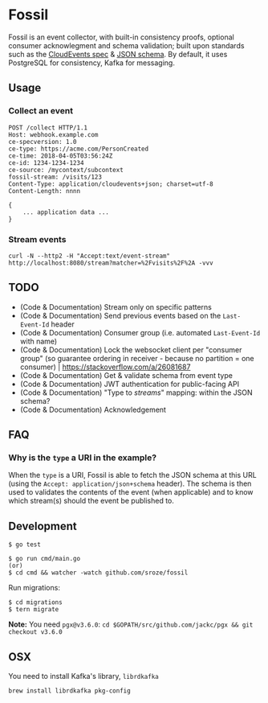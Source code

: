 # Fossil

Fossil is an event collector, with built-in consistency proofs, optional consumer acknowlegment and schema validation; 
built upon standards such as the [CloudEvents spec](https://github.com/cloudevents/spec) & [JSON schema](https://json-schema.org/). 
By default, it uses PostgreSQL for consistency, Kafka for messaging. 

## Usage

### Collect an event 

```
POST /collect HTTP/1.1
Host: webhook.example.com
ce-specversion: 1.0
ce-type: https://acme.com/PersonCreated
ce-time: 2018-04-05T03:56:24Z
ce-id: 1234-1234-1234
ce-source: /mycontext/subcontext
fossil-stream: /visits/123
Content-Type: application/cloudevents+json; charset=utf-8
Content-Length: nnnn

{
    ... application data ...
}
```

### Stream events

```
curl -N --http2 -H "Accept:text/event-stream"  http://localhost:8080/stream?matcher=%2Fvisits%2F%2A -vvv
```

## TODO

- (Code & Documentation) Stream only on specific patterns
- (Code & Documentation) Send previous events based on the `Last-Event-Id` header
- (Code & Documentation) Consumer group (i.e. automated `Last-Event-Id` with name)
- (Code & Documentation) Lock the websocket client per "consumer group" (so guarantee ordering in receiver - because no partition = one consumer) | https://stackoverflow.com/a/26081687
- (Code & Documentation) Get & validate schema from event type
- (Code & Documentation) JWT authentication for public-facing API
- (Code & Documentation) "Type to _streams_" mapping: within the JSON schema?
- (Code & Documentation) Acknowledgement

## FAQ

### Why is the `type` a URI in the example?

When the `type` is a URI, Fossil is able to fetch the JSON schema at this URL (using the `Accept: application/json+schema` header). 
The schema is then used to validates the contents of the event (when applicable) and to know which stream(s)
should the event be published to.

## Development

```
$ go test
```

```
$ go run cmd/main.go
(or)
$ cd cmd && watcher -watch github.com/sroze/fossil
```

Run migrations:

```
$ cd migrations
$ tern migrate
```

**Note:** You need `pgx@v3.6.0`: `cd $GOPATH/src/github.com/jackc/pgx && git checkout v3.6.0`

## OSX

You need to install Kafka's library, `librdkafka`
```
brew install librdkafka pkg-config
```
